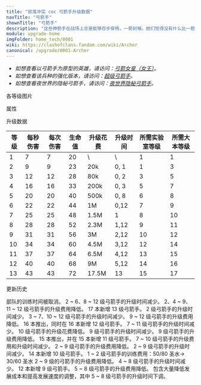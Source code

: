 ```yaml
---
title: "部落冲突 coc 弓箭手升级数据"
navTitle: "弓箭手"
shownTitle: "弓箭手"
description: "这些神箭手在战场上总是能够百步穿杨，一箭封喉。她们觉得没有什么比一箭打爆对手更爽的了。"
module: upgrade-home
imgFolder: home_tech/0001
wiki: https://clashofclans.fandom.com/wiki/Archer
canonical: /upgrade/0001-Archer
---
```


- *如想查看以弓箭手为原型的英雄，请访问：[弓箭女皇（女王）](/upgrade/0201-Archer-Queen)。*
- *如想查看该兵种的强化版本，请访问：[超级弓箭手](/upgrade/0606-Super-Archer)。*
- *如想查看夜世界的隐秘弓箭手，请访问：[夜世界隐秘弓箭手](/upgrade/1001-Sneaky-Archer)。*

<UnitInfo :folder="$frontmatter.imgFolder" imgSrc="Archer_info.png" :imgAlt="$frontmatter.navTitle" :description="$frontmatter.description" />

<SmallTitle>各等级图片</SmallTitle>

<Panel>
    <UnitImgGroup :folder="$frontmatter.imgFolder">
        <UnitImg imgTitle="1 - 2 级" imgSrc="Archer1.png" />
        <UnitImg imgTitle="3 - 4 级" imgSrc="Archer3.png" />
        <UnitImg imgTitle="5 级" imgSrc="Archer5.png" />
        <UnitImg imgTitle="6 级" imgSrc="Archer6.png" />
        <UnitImg imgTitle="7 级" imgSrc="Archer7.png" />
        <UnitImg imgTitle="8 级" imgSrc="Archer8.png" />
        <UnitImg imgTitle="9 级" imgSrc="Archer9.png" />
        <UnitImg imgTitle="10 级" imgSrc="Archer10.png" />
        <UnitImg imgTitle="11 级" imgSrc="Archer11.png" />
        <UnitImg imgTitle="12 级" imgSrc="Archer12.png" />
        <UnitImg imgTitle="13 级" imgSrc="Archer13.png" imgHd="Archer13_hd.png" />
    </UnitImgGroup>
</Panel>

<SmallTitle>属性</SmallTitle>

<UnitProperties>
    <UnitProperty pKey="攻击偏好" pValue="无" />
    <UnitProperty pKey="伤害类型" pValue="单体伤害" />
    <UnitProperty pKey="攻击的目标" pValue="地面和空中目标" />
    <UnitProperty pKey="占据人口" pValue="1" />
    <UnitProperty pKey="移动速度" pValue="3 格/秒" />
    <UnitProperty pKey="攻击速度" pValue="1 秒/次" />
    <UnitProperty pKey="攻击距离" pValue="3.5 格" />
    <UnitProperty pKey="所需训练营等级" pValue="2" />
    <UnitProperty pKey="所需大本等级" pValue="2" />
    <UnitProperty pKey="训练时间" pValue="无" trainingSystem="2025" />
</UnitProperties>

<SmallTitle>升级数据</SmallTitle>

<script setup>
const tableExtraInfo = [
    {
        "column": 4,
        "type": "cost",
        "gpClass": "research",
        "icon": "Elixir"
    },
    {
        "column": 5,
        "type": "time",
        "gpClass": "research"
    }
];
</script>

<UnitTable :tableExtraInfo="tableExtraInfo">

| 等级 | 每秒伤害 | 每次伤害 | 生命值 | 升级花费 |  升级时间  |所需实验室等级|所需大本等级|
| ---- |  ----   |  ----   |  ----  |   ----  |    ----   |    ----     |   ----    |
|   1  |     7   |    7    |    20  |      \  |       \   |      1      |     1     |
|   2  |     9   |    9    |    23  |    20k  |    0, 1   |      1      |     3     |
|   3  |    12   |   12    |    28  |    80k  |    0, 2   |      3      |     5     |
|   4  |    16   |   16    |    33  |   200k  |    0, 3   |      5      |     7     |
|   5  |    20   |   20    |    40  |   500k  |    0, 8   |      6      |     8     |
|   6  |    22   |   22    |    44  |     1M  |    0,12   |      7      |     9     |
|   7  |    25   |   25    |    48  |   1.5M  |    1      |      8      |    10     |
|   8  |    28   |   28    |    52  |   2.3M  |    1,12   |      9      |    11     |
|   9  |    31   |   31    |    56  |     3M  |    2,12   |     10      |    12     |
|  10  |    34   |   34    |    60  |   4.5M  |    3,12   |     12      |    14     |
|  11  |    37   |   37    |    64  |   6.5M  |    4,12   |     13      |    15     |
|  12  |    40   |   40    |    68  |     9M  |    5,12   |     14      |    16     |
|  13  |    43   |   43    |    72  |  17.5M  |   13      |     15      |    17     |
</UnitTable>

<SmallTitle>更新历史</SmallTitle>

<Timeline>
    <TimelineItem date="2025/03/27">
        <TimelineRow>部队的训练时间被取消。</TimelineRow>
    </TimelineItem>
    <TimelineItem date="2025/03/24">
        <TimelineRow>2 ~ 6、8 ~ 12 级弓箭手的升级时间减少。</TimelineRow>
        <TimelineRow>2、4 ~ 9、11 ~ 12 级弓箭手的升级费用降低。</TimelineRow>
    </TimelineItem>
    <TimelineItem date="2025/02/10">
        <TimelineRow>17 本新增 13 级弓箭手。</TimelineRow>
        <TimelineRow>2 级弓箭手的升级时间减少。</TimelineRow>
    </TimelineItem>
    <TimelineItem date="2024/06/18">
        <TimelineRow>3 ~ 7、10 ~ 12 级弓箭手的升级时间减少。</TimelineRow>
        <TimelineRow>9 ~ 12 级弓箭手的升级费用降低。</TimelineRow>
    </TimelineItem>
    <TimelineItem date="2023/12/12">
        <TimelineRow>16 本推出，同时在 16 本新增 12 级弓箭手。</TimelineRow>
        <TimelineRow>7 ~ 11 级弓箭手的升级时间减少。</TimelineRow>
        <TimelineRow>10 级弓箭手的升级花费降低。</TimelineRow>
    </TimelineItem>
    <TimelineItem date="2023/06/12">
        <TimelineRow>9 级弓箭手的升级时间减少。</TimelineRow>
        <TimelineRow>9 级弓箭手的升级费用降低。</TimelineRow>
    </TimelineItem>
    <TimelineItem date="2022/10/10">
        <TimelineRow>15 本推出，并在 15 本新增 11 级弓箭手。</TimelineRow>
        <TimelineRow>7 ~ 10 级弓箭手的升级费用和升级时间减少。</TimelineRow>
    </TimelineItem>
    <TimelineItem date="2021/12/09">
        <TimelineRow>2 ~ 9 级弓箭手的升级费用降低。</TimelineRow>
        <TimelineRow>2 ~ 9 级弓箭手的升级时间减少。</TimelineRow>
    </TimelineItem>
    <TimelineItem date="2021/04/12">
        <TimelineRow>14 本新增 10 级弓箭手。</TimelineRow>
        <TimelineRow>1 ~ 2 级弓箭手的训练费用：50/80 圣水→ 30/60 圣水</TimelineRow>
        <TimelineRow>2 ~ 9 级的弓箭手的升级费用降低。</TimelineRow>
        <TimelineRow>4 ~ 8 级弓箭手的升级时间减少。</TimelineRow>
    </TimelineItem>
    <TimelineItem date="2020/06/22">
        <TimelineRow>12 本新增 9 级弓箭手。</TimelineRow>
    </TimelineItem>
    <TimelineItem date="2020/03/30">
        <TimelineRow>5 ~ 8 级弓箭手的升级费用降低。</TimelineRow>
    </TimelineItem>
    <TimelineItem date="2019/04/02">
        <TimelineRow>包含大量降低发展成本和提高发展速度的调整，其中 5 ~ 8 级弓箭手的升级时间下调。</TimelineRow>
    </TimelineItem>
    <TimelineItem :historyBottom="true" />
</Timeline>